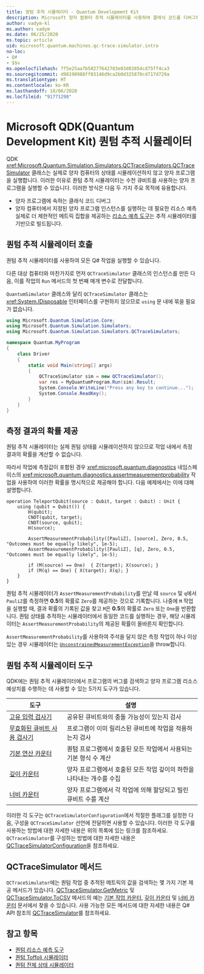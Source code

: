 ```yaml
---
title: 퀀텀 추적 시뮬레이터 - Quantum Development Kit
description: Microsoft 양자 컴퓨터 추적 시뮬레이터를 사용하여 클래식 코드를 디버그하고 Q# 프로그램의 리소스 요구 사항을 예측하는 방법을 알아봅니다.
author: vadym-kl
ms.author: vadym
ms.date: 06/25/2020
ms.topic: article
uid: microsoft.quantum.machines.qc-trace-simulator.intro
no-loc:
- Q#
- $$v
ms.openlocfilehash: 7f5e25aa7b58277642783e03d03854cd75ff4ca3
ms.sourcegitcommit: d98190988ff03146d9ca2b0d325870cd717d729a
ms.translationtype: HT
ms.contentlocale: ko-KR
ms.lasthandoff: 10/06/2020
ms.locfileid: "91771298"
---
```

# <a name="microsoft-quantum-development-kit-qdk-quantum-trace-simulator"></a>Microsoft QDK(Quantum Development Kit) 퀀텀 추적 시뮬레이터

QDK <xref:Microsoft.Quantum.Simulation.Simulators.QCTraceSimulators.QCTraceSimulator> 클래스는 실제로 양자 컴퓨터의 상태를 시뮬레이션하지 않고 양자 프로그램을 실행합니다. 이러한 이유로 퀀텀 추적 시뮬레이터는 수천 큐비트를 사용하는 양자 프로그램을 실행할 수 있습니다.  이러한 방식은 다음 두 가지 주요 목적에 유용합니다. 

* 양자 프로그램에 속하는 클래식 코드 디버그 
* 양자 컴퓨터에서 지정된 양자 프로그램 인스턴스를 실행하는 데 필요한 리소스 예측 실제로 더 제한적인 메트릭 집합을 제공하는 [리소스 예측 도구](xref:microsoft.quantum.machines.resources-estimator)는 추적 시뮬레이터를 기반으로 빌드됩니다.

## <a name="invoking-the-quantum-trace-simulator"></a>퀀텀 추적 시뮬레이터 호출

퀀텀 추적 시뮬레이터를 사용하여 모든 Q# 작업을 실행할 수 있습니다.

다른 대상 컴퓨터와 마찬가지로 먼저 `QCTraceSimulator` 클래스의 인스턴스를 만든 다음, 이를 작업의 `Run` 메서드의 첫 번째 매개 변수로 전달합니다.

`QuantumSimulator` 클래스와 달리 `QCTraceSimulator` 클래스는 <xref:System.IDisposable> 인터페이스를 구현하지 않으므로 `using` 문 내에 묶을 필요가 없습니다.

```csharp
using Microsoft.Quantum.Simulation.Core;
using Microsoft.Quantum.Simulation.Simulators;
using Microsoft.Quantum.Simulation.Simulators.QCTraceSimulators;

namespace Quantum.MyProgram
{
    class Driver
    {
        static void Main(string[] args)
        {
            QCTraceSimulator sim = new QCTraceSimulator();
            var res = MyQuantumProgram.Run(sim).Result;
            System.Console.WriteLine("Press any key to continue...");
            System.Console.ReadKey();
        }
    }
}
```

## <a name="providing-the-probability-of-measurement-outcomes"></a>측정 결과의 확률 제공

퀀텀 추적 시뮬레이터는 실제 퀀텀 상태를 시뮬레이션하지 않으므로 작업 내에서 측정 결과의 확률을 계산할 수 없습니다. 

따라서 작업에 측정값이 포함된 경우 <xref:microsoft.quantum.diagnostics> 네임스페이스의 <xref:microsoft.quantum.diagnostics.assertmeasurementprobability> 작업을 사용하여 이러한 확률을 명시적으로 제공해야 합니다. 다음 예제에서는 이에 대해 설명합니다.

```qsharp
operation TeleportQubit(source : Qubit, target : Qubit) : Unit {
    using (qubit = Qubit()) {
        H(qubit);
        CNOT(qubit, target);
        CNOT(source, qubit);
        H(source);

        AssertMeasurementProbability([PauliZ], [source], Zero, 0.5, "Outcomes must be equally likely", 1e-5);
        AssertMeasurementProbability([PauliZ], [q], Zero, 0.5, "Outcomes must be equally likely", 1e-5);

        if (M(source) == One)  { Z(target); X(source); }
        if (M(q) == One) { X(target); X(q); }
    }
}
```

퀀텀 추적 시뮬레이터가 `AssertMeasurementProbability`를 만날 때 `source` 및 `q`에서 `PauliZ`를 측정하면 **0.5**의 확률로 `Zero`를 제공하는 것으로 기록합니다. 나중에 `M` 작업을 실행할 때, 결과 확률의 기록된 값을 찾고 `M`은 **0.5**의 확률로 `Zero` 또는 `One`을 반환합니다. 퀀텀 상태를 추적하는 시뮬레이터에서 동일한 코드를 실행하는 경우, 해당 시뮬레이터는 `AssertMeasurementProbability`의 제공된 확률이 올바른지 확인합니다.

`AssertMeasurementProbability`를 사용하여 주석을 달지 않은 측정 작업이 하나 이상 있는 경우 시뮬레이터는 [`UnconstrainedMeasurementException`](https://docs.microsoft.com/dotnet/api/microsoft.quantum.simulation.simulators.qctracesimulators.unconstrainedmeasurementexception)을 throw합니다.

## <a name="quantum-trace-simulator-tools"></a>퀀텀 추적 시뮬레이터 도구

QDK에는 퀀텀 추적 시뮬레이터에서 프로그램의 버그를 검색하고 양자 프로그램 리소스 예상치를 수행하는 데 사용할 수 있는 5가지 도구가 있습니다. 

|도구 | 설명 |
|-----| -----|
|[고유 입력 검사기](xref:microsoft.quantum.machines.qc-trace-simulator.distinct-inputs) |공유된 큐비트와의 충돌 가능성이 있는지 검사 |
|[무효화된 큐비트 사용 검사기](xref:microsoft.quantum.machines.qc-trace-simulator.invalidated-qubits)  |프로그램이 이미 릴리스된 큐비트에 작업을 적용하는지 검사 |
|[기본 연산 카운터](xref:microsoft.quantum.machines.qc-trace-simulator.primitive-counter)  | 퀀텀 프로그램에서 호출된 모든 작업에서 사용되는 기본 형식 수 계산  |
|[깊이 카운터](xref:microsoft.quantum.machines.qc-trace-simulator.depth-counter)  |양자 프로그램에서 호출된 모든 작업 깊이의 하한을 나타내는 개수를 수집   |
|[너비 카운터](xref:microsoft.quantum.machines.qc-trace-simulator.width-counter)  |양자 프로그램에서 각 작업에 의해 할당되고 빌린 큐비트 수를 계산 |

이러한 각 도구는 `QCTraceSimulatorConfiguration`에서 적절한 플래그를 설정한 다음, 구성을 `QCTraceSimulator` 선언에 전달하면 사용할 수 있습니다. 이러한 각 도구를 사용하는 방법에 대한 자세한 내용은 위의 목록에 있는 링크를 참조하세요. `QCTraceSimulator`를 구성하는 방법에 대한 자세한 내용은 [QCTraceSimulatorConfiguration](xref:Microsoft.Quantum.Simulation.Simulators.QCTraceSimulators.QCTraceSimulatorConfiguration)을 참조하세요.

## <a name="qctracesimulator-methods"></a>QCTraceSimulator 메서드

`QCTraceSimulator`에는 퀀텀 작업 중 추적된 메트릭의 값을 검색하는 몇 가지 기본 제공 메서드가 있습니다. [QCTraceSimulator.GetMetric](https://docs.microsoft.com/dotnet/api/microsoft.quantum.simulation.simulators.qctracesimulators.qctracesimulator.getmetric) 및 [QCTraceSimulator.ToCSV](https://docs.microsoft.com/dotnet/api/microsoft.quantum.simulation.simulators.qctracesimulators.qctracesimulator.tocsv) 메서드의 예는 [기본 작업 카운터](xref:microsoft.quantum.machines.qc-trace-simulator.primitive-counter), [깊이 카운터](xref:microsoft.quantum.machines.qc-trace-simulator.depth-counter) 및 [너비 카운터](xref:microsoft.quantum.machines.qc-trace-simulator.width-counter) 문서에서 찾을 수 있습니다. 사용 가능한 모든 메서드에 대한 자세한 내용은 Q# API 참조의 [QCTraceSimulator](xref:Microsoft.Quantum.Simulation.Simulators.QCTraceSimulators.QCTraceSimulator)를 참조하세요.  

## <a name="see-also"></a>참고 항목

- [퀀텀 리소스 예측 도구](xref:microsoft.quantum.machines.resources-estimator)
- [퀀텀 Toffoli 시뮬레이터](xref:microsoft.quantum.machines.toffoli-simulator)
- [퀀텀 전체 상태 시뮬레이터](xref:microsoft.quantum.machines.full-state-simulator) 